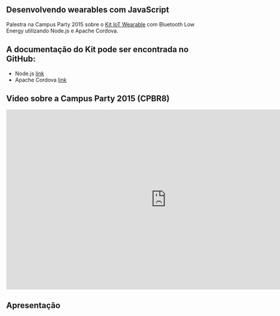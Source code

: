 ## Desenvolvendo wearables com JavaScript

Palestra na Campus Party 2015 sobre o [Kit IoT Wearable](http://iot.telefonicabeta.com/kit-iot-wearable/) com Bluetooth Low Energy utilizando Node.js e Apache Cordova.

## A documentação do Kit pode ser encontrada no GitHub:
  * Node.js [link](https://github.com/telefonicadigital/kit-iot-wearable-node)
  * Apache Cordova [link](https://github.com/telefonicadigital/kit-iot-wearable-cordova)

## Video sobre a Campus Party 2015 (CPBR8)
<iframe width="853" height="480" src="https://www.youtube.com/embed/zYpDN5ff_Ls" frameborder="0" allowfullscreen></iframe>

## Apresentação

